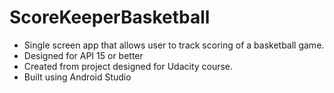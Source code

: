 # ScoreKeeperBasketball

* Single screen app that allows user to track scoring of a basketball game.
* Designed for API 15 or better
* Created from project designed for Udacity course.
* Built using Android Studio
